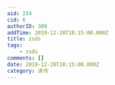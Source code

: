 ```yaml
---
aid: 254
cid: 6
authorID: 389
addTime: 2019-12-28T18:15:00.000Z
title: zsds
tags:
    - zsds
comments: []
date: 2019-12-28T18:15:00.000Z
category: 读书
---
```



